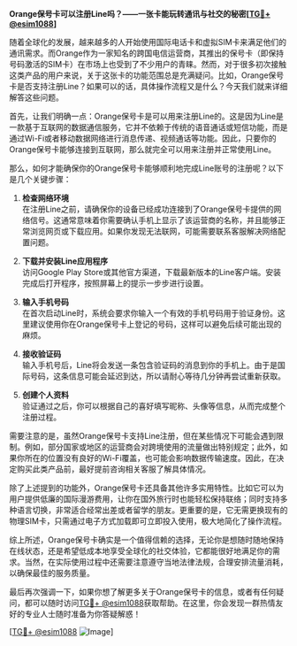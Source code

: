 **Orange保号卡可以注册Line吗？——一张卡能玩转通讯与社交的秘密[[TG💪+ @esim1088](https://t.me/s/esim1088)]**

随着全球化的发展，越来越多的人开始使用国际电话卡和虚拟SIM卡来满足他们的通讯需求。而Orange作为一家知名的跨国电信运营商，其推出的保号卡（即保持号码激活的SIM卡）在市场上也受到了不少用户的青睐。然而，对于很多初次接触这类产品的用户来说，关于这张卡的功能范围总是充满疑问。比如，Orange保号卡是否支持注册Line？如果可以的话，具体操作流程又是什么？今天我们就来详细解答这些问题。

首先，让我们明确一点：Orange保号卡是可以用来注册Line的。这是因为Line是一款基于互联网的数据通信服务，它并不依赖于传统的语音通话或短信功能，而是通过Wi-Fi或者移动数据网络进行消息传递、视频通话等功能。因此，只要你的Orange保号卡能够连接到互联网，那么就完全可以用来注册并正常使用Line。

那么，如何才能确保你的Orange保号卡能够顺利地完成Line账号的注册呢？以下是几个关键步骤：

1. **检查网络环境**  
   在注册Line之前，请确保你的设备已经成功连接到了Orange保号卡提供的网络信号。这通常意味着你需要确认手机上显示了该运营商的名称，并且能够正常浏览网页或下载应用。如果你发现无法联网，可能需要联系客服解决网络配置问题。

2. **下载并安装Line应用程序**  
   访问Google Play Store或其他官方渠道，下载最新版本的Line客户端。安装完成后打开程序，按照屏幕上的提示一步步进行设置。

3. **输入手机号码**  
   在首次启动Line时，系统会要求你输入一个有效的手机号码用于验证身份。这里建议使用你在Orange保号卡上登记的号码，这样可以避免后续可能出现的麻烦。

4. **接收验证码**  
   输入手机号后，Line将会发送一条包含验证码的消息到你的手机上。由于是国际号码，这条信息可能会延迟到达，所以请耐心等待几分钟再尝试重新获取。

5. **创建个人资料**  
   验证通过之后，你可以根据自己的喜好填写昵称、头像等信息，从而完成整个注册过程。

需要注意的是，虽然Orange保号卡支持Line注册，但在某些情况下可能会遇到限制。例如，部分国家或地区的运营商会对跨境使用的流量做出特别规定；此外，如果你所在的位置没有良好的Wi-Fi覆盖，也可能会影响数据传输速度。因此，在决定购买此类产品前，最好提前咨询相关客服了解具体情况。

除了上述提到的功能外，Orange保号卡还具备其他许多实用特性。比如它可以为用户提供低廉的国际漫游费用，让你在国外旅行时也能轻松保持联络；同时支持多种语言切换，非常适合经常出差或者留学的朋友。更重要的是，它无需更换现有的物理SIM卡，只需通过电子方式加载即可立即投入使用，极大地简化了操作流程。

综上所述，Orange保号卡确实是一个值得信赖的选择，无论你是想随时随地保持在线状态，还是希望低成本地享受全球化的社交体验，它都能很好地满足你的需求。当然，在实际使用过程中还需要注意遵守当地法律法规，合理安排流量消耗，以确保最佳的服务质量。

最后再次强调一下，如果你想了解更多关于Orange保号卡的信息，或者有任何疑问，都可以随时访问[TG💪+ @esim1088](https://t.me/s/esim1088)获取帮助。在这里，你会发现一群热情友好的专业人士随时准备为你答疑解惑！

[[TG💪+ @esim1088](https://t.me/s/esim1088) ![Image](https://i.postimg.cc/4NQfJmqS/Snipaste-2025-05-13-00-14-12.png)]